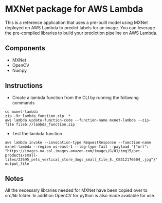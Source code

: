 # MXNet package for AWS Lambda

This is a reference application that uses a pre-built model using MXNet deployed on AWS Lambda to predict labels for an image. You can leverage the pre-compiled libraries to build your prediction pipeline on AWS Lambda.

## Components

- MXNet
- OpenCV
- Numpy

## Instructions

- Create a lambda function from the CLI by running the following commands 

```
cd mxnet-lambda
zip -9r lambda_function.zip  * 
aws lambda update-function-code --function-name mxnet-lambda --zip-file fileb://lambda_function.zip

```

- Test the lambda function 
```
aws lambda invoke --invocation-type RequestResponse --function-name mxnet-lambda --region us-east-1 --log-type Tail --payload '{"url": "https://images-na.ssl-images-amazon.com/images/G/01/img15/pet-products/small-tiles/23695_pets_vertical_store_dogs_small_tile_8._CB312176604_.jpg"}' output_file
```

## Notes

All the necessary libraries needed for MXNet have been copied over to src/lib folder. In addition OpenCV for python is also made available for use.  
